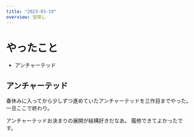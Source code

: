 ```yaml
---
title: "2023-03-19"
overview: 宝探し
---
```


# やったこと

- アンチャーテッド

## アンチャーテッド

春休みに入ってから少しずつ進めていたアンチャーテッドを三作目までやった。一旦ここで終わり。

アンチャーテッドお決まりの展開が結構好きだなあ。 履修できてよかったです。

